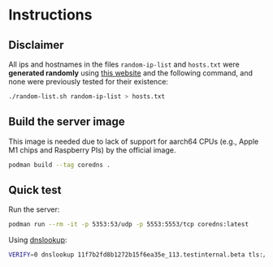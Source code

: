 # Instructions

## Disclaimer
All ips and hostnames in the files `random-ip-list` and `hosts.txt` were **generated randomly** using [this website](https://commentpicker.com/ip-address-generator.php) and the following command, and none were previously tested for their existence:

```bash
./random-list.sh random-ip-list > hosts.txt
```

## Build the server image
This image is needed due to lack of support for aarch64 CPUs (e.g., Apple M1 chips and Raspberry PIs) by the official image.

```bash
podman build --tag coredns .
```

## Quick test

Run the server:
```bash
podman run --rm -it -p 5353:53/udp -p 5553:5553/tcp coredns:latest
```

Using [dnslookup](https://github.com/ameshkov/dnslookup):
```bash
VERIFY=0 dnslookup 11f7b2fd8b1272b15f6ea35e_113.testinternal.beta tls://ns1.testinternal.local:5553 127.0.0.1
```